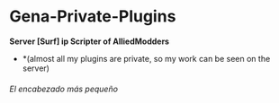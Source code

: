 # Gena-Private-Plugins

**Server [Surf] ip
Scripter of AlliedModders**
* *(almost all my plugins are private, so my work can be seen on the server)

###### El encabezado más pequeño

